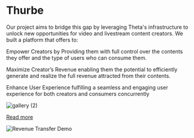 # Thurbe

Our project aims to bridge this gap by leveraging Theta's infrastructure to unlock new opportunities for video and livestream content creators. We built a platform that offers to:

Empower Creators by Providing them with full control over the contents they offer and the type of users who can consume them.

Maximize Creator’s Revenue enabling them the potential to efficiently generate and realize the full revenue attracted from their contents.

Enhance User Experience fulfilling a seamless and engaging user experience for both creators and consumers concurrently

![gallery (2)](https://github.com/user-attachments/assets/6f34f8b5-9c31-4a03-8cc5-02246f8e2d1a)

[Read more](https://devpost.com/software/thube)

![Revenue Transfer Demo](https://github.com/user-attachments/assets/35140d2a-9911-4e6a-8949-c0669a0f3372)
